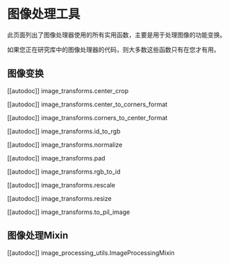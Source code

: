<!--版权所有2022年The HuggingFace团队。 保留所有权利。

根据Apache许可证第2.0版（“许可证”）许可；您不得使用此文件，除非符合
许可证。 您可以在以下网址获取许可证的副本

http://www.apache.org/licenses/LICENSE-2.0

除非适用法律要求或书面同意，软件根据许可证的规定分发
“按现状”基础，不附带任何明示或暗示的保证或条件。
有关许可证下的特定语言，请参阅许可证的
特定语言约束向导。

⚠️请注意，此文件采用Markdown格式，但包含特定于我们的文档构建器（类似于MDX）的语法，可能无法正确呈现在您的Markdown查看器中。

-->

# 图像处理工具

此页面列出了图像处理器使用的所有实用函数，主要是用于处理图像的功能变换。

如果您正在研究库中的图像处理器的代码，则大多数这些函数只有在您才有用。

## 图像变换

[[autodoc]] image_transforms.center_crop

[[autodoc]] image_transforms.center_to_corners_format

[[autodoc]] image_transforms.corners_to_center_format

[[autodoc]] image_transforms.id_to_rgb

[[autodoc]] image_transforms.normalize

[[autodoc]] image_transforms.pad

[[autodoc]] image_transforms.rgb_to_id

[[autodoc]] image_transforms.rescale

[[autodoc]] image_transforms.resize

[[autodoc]] image_transforms.to_pil_image

## 图像处理Mixin

[[autodoc]] image_processing_utils.ImageProcessingMixin